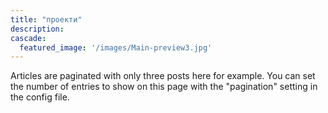 ```yaml
---
title: "проекти"
description:
cascade:
  featured_image: '/images/Main-preview3.jpg'
---
```

Articles are paginated with only three posts here for example. You can set the number of entries to show on this page with the "pagination" setting in the config file.